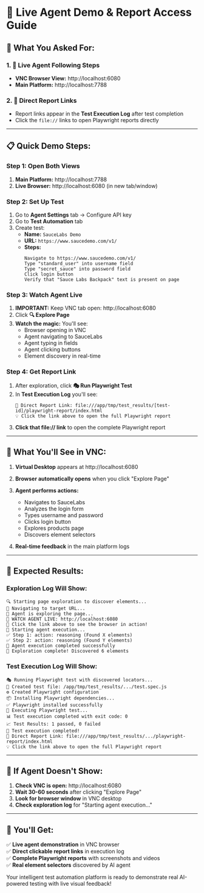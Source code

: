 # 🚀 Live Agent Demo & Report Access Guide

## 🎯 **What You Asked For:**

### 1. 👀 **Live Agent Following Steps**
- **VNC Browser View:** http://localhost:6080
- **Main Platform:** http://localhost:7788

### 2. 🔗 **Direct Report Links**
- Report links appear in the **Test Execution Log** after test completion
- Click the `file://` links to open Playwright reports directly

---

## 📋 **Quick Demo Steps:**

### Step 1: Open Both Views
1. **Main Platform:** http://localhost:7788
2. **Live Browser:** http://localhost:6080 (in new tab/window)

### Step 2: Set Up Test
1. Go to **Agent Settings** tab → Configure API key
2. Go to **Test Automation** tab
3. Create test:
   - **Name:** `SauceLabs Demo`
   - **URL:** `https://www.saucedemo.com/v1/`
   - **Steps:**
     ```
     Navigate to https://www.saucedemo.com/v1/
     Type "standard_user" into username field
     Type "secret_sauce" into password field
     Click login button
     Verify that "Sauce Labs Backpack" text is present on page
     ```

### Step 3: Watch Agent Live
1. **IMPORTANT:** Keep VNC tab open: http://localhost:6080
2. Click **🔍 Explore Page**
3. **Watch the magic:** You'll see:
   - Browser opening in VNC
   - Agent navigating to SauceLabs
   - Agent typing in fields
   - Agent clicking buttons
   - Element discovery in real-time

### Step 4: Get Report Link
1. After exploration, click **🎭 Run Playwright Test**
2. In **Test Execution Log** you'll see:
   ```
   🔗 Direct Report Link: file:///app/tmp/test_results/[test-id]/playwright-report/index.html
   💡 Click the link above to open the full Playwright report
   ```
3. **Click that file:// link** to open the complete Playwright report

---

## 🎥 **What You'll See in VNC:**

1. **Virtual Desktop** appears at http://localhost:6080
2. **Browser automatically opens** when you click "Explore Page"
3. **Agent performs actions:**
   - Navigates to SauceLabs
   - Analyzes the login form
   - Types username and password
   - Clicks login button
   - Explores products page
   - Discovers element selectors

4. **Real-time feedback** in the main platform logs

---

## 🎯 **Expected Results:**

### Exploration Log Will Show:
```
🔍 Starting page exploration to discover elements...
📍 Navigating to target URL...
🤖 Agent is exploring the page...
👀 WATCH AGENT LIVE: http://localhost:6080
🔗 Click the link above to see the browser in action!
🚀 Starting agent execution...
✅ Step 1: action: reasoning (Found X elements)
✅ Step 2: action: reasoning (Found Y elements)
🎯 Agent execution completed successfully
🎉 Exploration complete! Discovered 6 elements
```

### Test Execution Log Will Show:
```
🎭 Running Playwright test with discovered locators...
📝 Created test file: /app/tmp/test_results/.../test.spec.js
⚙️ Created Playwright configuration
📦 Installing Playwright dependencies...
✅ Playwright installed successfully
🚀 Executing Playwright test...
📊 Test execution completed with exit code: 0
📈 Test Results: 1 passed, 0 failed
🎉 Test execution completed!
🔗 Direct Report Link: file:///app/tmp/test_results/.../playwright-report/index.html
💡 Click the link above to open the full Playwright report
```

---

## 🔧 **If Agent Doesn't Show:**

1. **Check VNC is open:** http://localhost:6080
2. **Wait 30-60 seconds** after clicking "Explore Page"
3. **Look for browser window** in VNC desktop
4. **Check exploration log** for "Starting agent execution..."

---

## 🎉 **You'll Get:**

✅ **Live agent demonstration** in VNC browser  
✅ **Direct clickable report links** in execution log  
✅ **Complete Playwright reports** with screenshots and videos  
✅ **Real element selectors** discovered by AI agent  

Your intelligent test automation platform is ready to demonstrate real AI-powered testing with live visual feedback!